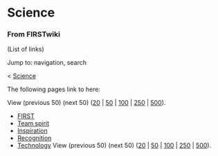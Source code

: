 # Science

### From FIRSTwiki

(List of links)

Jump to: navigation, search

&lt; [Science](/index.php?title=Science&redirect=no "Science" )  

The following pages link to here:

View (previous 50) (next 50)
([20](/index.php?title=Special:Whatlinkshere/Science&limit=20&from=0
"Special:Whatlinkshere/Science" ) |
[50](/index.php?title=Special:Whatlinkshere/Science&limit=50&from=0
"Special:Whatlinkshere/Science" ) |
[100](/index.php?title=Special:Whatlinkshere/Science&limit=100&from=0
"Special:Whatlinkshere/Science" ) |
[250](/index.php?title=Special:Whatlinkshere/Science&limit=250&from=0
"Special:Whatlinkshere/Science" ) |
[500](/index.php?title=Special:Whatlinkshere/Science&limit=500&from=0
"Special:Whatlinkshere/Science" )).

  * [FIRST](/index.php/FIRST "FIRST" )
  * [Team spirit](/index.php/Team_spirit "Team spirit" )
  * [Inspiration](/index.php/Inspiration "Inspiration" )
  * [Recognition](/index.php/Recognition "Recognition" )
  * [Technology](/index.php/Technology "Technology" )
View (previous 50) (next 50)
([20](/index.php?title=Special:Whatlinkshere/Science&limit=20&from=0
"Special:Whatlinkshere/Science" ) |
[50](/index.php?title=Special:Whatlinkshere/Science&limit=50&from=0
"Special:Whatlinkshere/Science" ) |
[100](/index.php?title=Special:Whatlinkshere/Science&limit=100&from=0
"Special:Whatlinkshere/Science" ) |
[250](/index.php?title=Special:Whatlinkshere/Science&limit=250&from=0
"Special:Whatlinkshere/Science" ) |
[500](/index.php?title=Special:Whatlinkshere/Science&limit=500&from=0
"Special:Whatlinkshere/Science" )).

